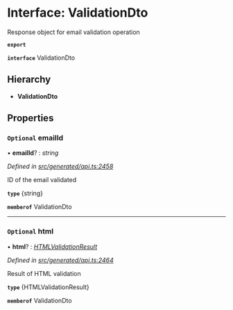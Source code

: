 # Interface: ValidationDto

Response object for email validation operation

**`export`** 

**`interface`** ValidationDto

## Hierarchy

* **ValidationDto**

## Properties

### `Optional` emailId

• **emailId**? : *string*

*Defined in [src/generated/api.ts:2458](https://github.com/mailslurp/mailslurp-client/blob/2f39d3c/src/generated/api.ts#L2458)*

ID of the email validated

**`type`** {string}

**`memberof`** ValidationDto

___

### `Optional` html

• **html**? : *[HTMLValidationResult](_generated_api_.htmlvalidationresult.md)*

*Defined in [src/generated/api.ts:2464](https://github.com/mailslurp/mailslurp-client/blob/2f39d3c/src/generated/api.ts#L2464)*

Result of HTML validation

**`type`** {HTMLValidationResult}

**`memberof`** ValidationDto
